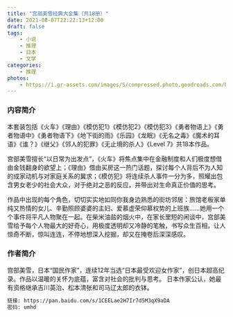 ```yaml
---
title: "宫部美雪经典大全集（共18册）"
date: 2021-08-07T22:22:13+12:00
draft: false
tags:
    - 小说
    - 推理
    - 日本
    - 文学
categories:
    - 推理
photos:
    - https://i.gr-assets.com/images/S/compressed.photo.goodreads.com/books/1605873157i/55961140._SR1200,630_.jpg
---
```


### 内容简介

本套装包括《火车》《理由》《模仿犯1》《模仿犯2》《模仿犯3》《勇者物语上》《勇者物语中》《勇者物语下》《地下街的雨》《乐园》《龙眠》《无名之毒》《魔术的耳语》《谁？》《继父》《邻人的犯罪》《无止境的杀人》《Level 7》共18本作品。

<!--more-->

宫部美雪擅长“以日常为出发点”，《火车》将焦点集中在金融制度和人们极度想借由金钱翻身的欲望上；《理由》借由买房这一热门话题，探讨每个人背后不为人知的成家动机与对家庭关系的冀求；《模仿犯》将连续杀人事件一分为多，照耀出包含男女老少的社会大众，对于绝对之恶的反应，并带出对生命真正价值的思考。

作品中出现的每个角色，切切实实地如同你我身边熟悉的街坊邻居：旅馆老板家单纯又热情的女儿、辛勤照顾婆婆的主妇、爱慕虚荣仰慕权势的上班族……她用一个个事件将平凡人物聚在一起。在柴米油盐的烟火中，在家长里短的闲谈中，宫部美雪给予每个人物最大的好奇心，用极度透明却又冷静的笔触，书写众生百相，让人惊奇不断，惊叫连连，不停地想深入挖掘，却又在掩卷后深深感叹。

### 作者简介

宫部美雪，日本“国民作家”，连续12年当选“日本最受欢迎女作家”，创日本超高纪录。作品以温暖的关怀为底蕴，富含对社会的批判与思考。
日本作家公认，她最有资格继承吉川英治、松本清张和司马辽太郎的衣钵。

```bash
链接: https://pan.baidu.com/s/1CEELae2H7Ir7d5M3qX9aDA  
密码: umhd
```
